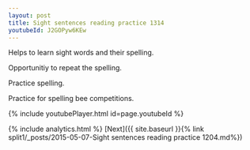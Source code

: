 ```yaml
---
layout: post
title: Sight sentences reading practice 1314
youtubeId: J2GOPyw6KEw
---
```

 
 
Helps to learn sight words and their spelling.

Opportunitiy to repeat the spelling. 

Practice spelling. 
 
Practice for spelling bee competitions. 
 
{% include youtubePlayer.html id=page.youtubeId %}
 
 
{% include analytics.html %} 
[Next]({{ site.baseurl }}{% link  split1/_posts/2015-05-07-Sight sentences reading practice 1204.md%})
 
